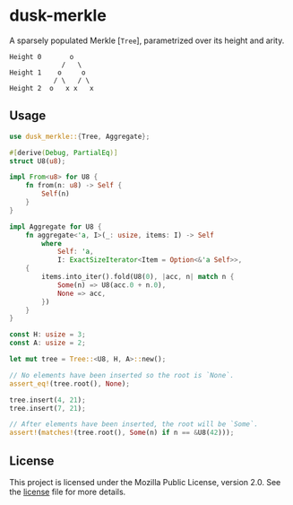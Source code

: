 # dusk-merkle

A sparsely populated Merkle [`Tree`], parametrized over its height and arity.
```text
Height 0       o
             /   \
Height 1    o     o 
           / \   / \
Height 2  o   x x   x 
```

## Usage
```rust
use dusk_merkle::{Tree, Aggregate};

#[derive(Debug, PartialEq)]
struct U8(u8);

impl From<u8> for U8 {
    fn from(n: u8) -> Self {
        Self(n)
    }
}

impl Aggregate for U8 {
    fn aggregate<'a, I>(_: usize, items: I) -> Self
        where
            Self: 'a,
            I: ExactSizeIterator<Item = Option<&'a Self>>,
    {
        items.into_iter().fold(U8(0), |acc, n| match n {
            Some(n) => U8(acc.0 + n.0),
            None => acc,
        })
    }
}

const H: usize = 3;
const A: usize = 2;

let mut tree = Tree::<U8, H, A>::new();

// No elements have been inserted so the root is `None`.
assert_eq!(tree.root(), None);

tree.insert(4, 21);
tree.insert(7, 21);

// After elements have been inserted, the root will be `Some`.
assert!(matches!(tree.root(), Some(n) if n == &U8(42)));
```

## License

This project is licensed under the Mozilla Public License, version 2.0. See the
[license](./LICENSE) file for more details.
